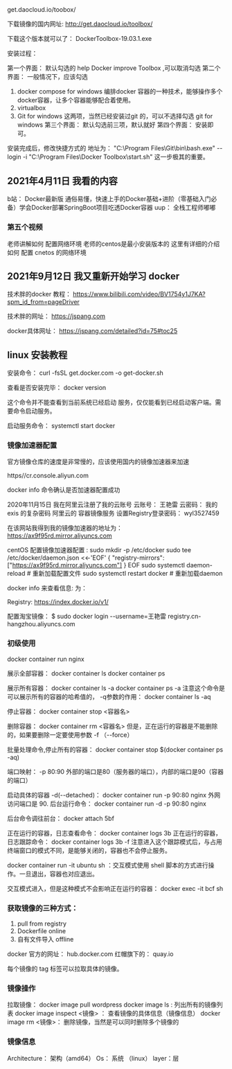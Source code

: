 ## 

get.daocloud.io/toobox/


下载镜像的国内网址: http://get.daocloud.io/toolbox/

下载这个版本就可以了： DockerToolbox-19.03.1.exe    

安装过程：

第一个界面：
默认勾选的 help Docker improve Toolbox ,可以取消勾选
第二个界面：
一般情况下，应该勾选
1. docker compose for windows   编排docker 容器的一种技术，能够操作多个docker容器，让多个容器能够配合着使用。
1. virtualbox
1. Git for windows
这两项，当然已经安装过git 的，可以不选择勾选 git for windows
第三个界面：
默认勾选前三项，默认就好
第四个界面： 
安装即可。

安装完成后，修改快捷方式的 地址为： "C:\Program Files\Git\bin\bash.exe" --login -i "C:\Program Files\Docker Toolbox\start.sh"  这一步极其的重要。


## 2021年4月11日 我看的内容

b站： Docker最新版 通俗易懂，快速上手的Docker基础+进阶（零基础入门必备）学会Docker部署SpringBoot项目吃透Docker容器
uup： 全栈工程师嘟嘟

### 第五个视频

老师讲解如何 配置网络环境 老师的centos是最小安装版本的
这里有详细的介绍如何 配置 cnetos 的网络环境


## 2021年9月12日 我又重新开始学习 docker

技术胖的docker 教程： https://www.bilibili.com/video/BV1754y1J7KA?spm_id_from=pageDriver

技术胖的网址： https://jspang.com

docker具体网址： https://jspang.com/detailed?id=75#toc25

## linux 安装教程

安装命令： curl -fsSL get.docker.com -o get-docker.sh
 
查看是否安装完毕： docker version

这个命令并不能查看到当前系统已经启动 服务，仅仅能看到已经启动客户端。需要命令启动服务。

启动服务命令： systemctl start docker

### 镜像加速器配置

官方镜像仓库的速度是非常慢的，应该使用国内的镜像加速器来加速

https//cr.console.aliyun.com

docker info 命令确认是否加速器配置成功

2020年11月15日 我在阿里云注册了我的云账号
云账号： 王艳雷
云密码： 我的 exis 的复杂密码 
阿里云的 容器镜像服务 设置Registry登录密码： wyl3527459

在该网站我得到我的镜像加速器的地址为： https://ax9f95rd.mirror.aliyuncs.com

centOS 配置镜像加速器配置  : 
sudo mkdir -p /etc/docker
sudo tee /etc/docker/daemon.json <<-'EOF'
{
  "registry-mirrors": ["https://ax9f95rd.mirror.aliyuncs.com"]
}
EOF
sudo systemctl daemon-reload  # 重新加载配置文件
sudo systemctl restart docker # 重新加载daemon

docker info 来查看信息: 为： 

Registry: https://index.docker.io/v1/

配置淘宝镜像： $ sudo docker login --username=王艳雷 registry.cn-hangzhou.aliyuncs.com

### 初级使用

docker container run nginx

展示全部容器：
docker container ls
docker container ps

展示所有容器：
docker container ls -a 
docker container ps -a
注意这个命令是可以展示所有的容器的哈希值的， -q参数的作用： 
docker container ls -aq

停止容器：
docker container stop <容器名>

删除容器： 
docker container rm <容器名>
但是，正在运行的容器是不能删除的，如果要删除一定要使用参数 -f （--force）


批量处理命令,停止所有的容器： 
docker container stop $(docker container ps -aq)

端口映射： -p 80:90
外部的端口是80（服务器的端口），内部的端口是90（容器的端口）

启动具体的容器 -d(--detached)： docker container run -p 90:80 nginx
外网访问端口是 90.
后台运行命令： docker container run -d -p 90:80 nginx

后台命令调往前台： docker attach 5bf

正在运行的容器，日志查看命令： docker container logs 3b 
正在运行的容器，日志跟踪命令： docker container logs 3b  -f
注意进入这个跟踪模式后，与占用终端窗口的模式不同，是能够关闭的，容器也不会停止服务。

docker container run -it ubuntu sh  ：交互模式使用  shell 脚本的方式进行操作。一旦退出，容器也对应退出。

交互模式进入，但是这种模式不会影响正在运行的容器： docker exec -it bcf sh

### 获取镜像的三种方式： 

1. pull from registry
1. Dockerfile online
1. 自有文件导入 offline

docker 官方的网址： hub.docker.com
红帽旗下的： quay.io

每个镜像的 tag 标签可以拉取具体的镜像。


### 镜像操作

拉取镜像： docker image pull wordpress
docker image ls : 列出所有的镜像列表
docker image inspect <镜像> ： 查看镜像的具体信息（镜像信息）
docker image rm <镜像>： 删除镜像，当然是可以同时删除多个镜像的


### 镜像信息

Architecture： 架构（amd64）
Os： 系统 （linux）
layer：层













 

